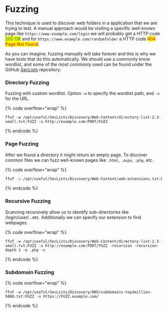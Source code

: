 # Fuzzing

This technique is used to discover web folders in a application that we are trying to test. A manual approach would be visiting a specific well-known page like `https://www.example.com/login` we will probably get a HTTP code <mark style="color:green;">200 OK</mark> and for `https://www.example.com/randomfolder` a HTTP code <mark style="color:red;">404 Page Not Found</mark>.&#x20;

As you can imagine, fuzzing manually will take forever and this is why we have tools that do this automatically. We should use a commonly know wordlist, and some of the most commonly used can be found under the GitHub [SecLists](https://github.com/danielmiessler/SecLists) repository.

### Directory Fuzzing

Fuzzing with custom wordlist. Option `-w` to specify the wordlist path, and `-u` for the URL.

{% code overflow="wrap" %}
```shell
ffuf -w /opt/useful/SecLists/Discovery/Web-Content/directory-list-2.3-small.txt:FUZZ -u http://example.com:PORT/FUZZ
```
{% endcode %}

### Page Fuzzing

After we found a directory it might return an empty page. To discover common files we can fuzz well-known pages like `.html`, `.aspx`, `.php`, etc.

{% code overflow="wrap" %}
```sh
ffuf -w /opt/useful/SecLists/Discovery/Web-Content/web-extensions.txt:FUZZ -u http://example.com:PORT/blog/indexFUZZ
```
{% endcode %}

### Recursive Fuzzing

Scanning recursively allow us to identify sub-directories like /login/user/...etc. Additionally we can specify our extension to find webpages.&#x20;

{% code overflow="wrap" %}
```shell
ffuf -w /opt/useful/SecLists/Discovery/Web-Content/directory-list-2.3-small.txt:FUZZ -u http://example.com:PORT/FUZZ -recursion -recursion-depth 1 -e .php -v
```
{% endcode %}

### Subdomain Fuzzing

{% code overflow="wrap" %}
```shell
ffuf -w /opt/useful/SecLists/Discovery/DNS/subdomains-top1million-5000.txt:FUZZ -u https://FUZZ.example.com/
```
{% endcode %}

